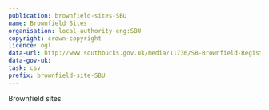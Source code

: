 ```yaml
---
publication: brownfield-sites-SBU
name: Brownfield Sites
organisation: local-authority-eng:SBU
copyright: crown-copyright
licence: ogl
data-url: http://www.southbucks.gov.uk/media/11736/SB-Brownfield-Register-Part-1/CSV/SB_Brownfield_Register_-_Part_1.csv
data-gov-uk: 
task: csv
prefix: brownfield-site-SBU
---
```


Brownfield sites

